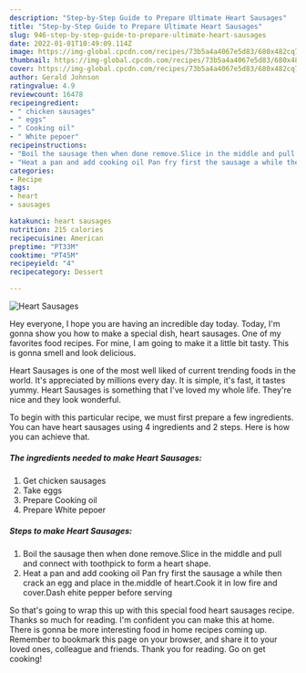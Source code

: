 ```yaml
---
description: "Step-by-Step Guide to Prepare Ultimate Heart Sausages"
title: "Step-by-Step Guide to Prepare Ultimate Heart Sausages"
slug: 946-step-by-step-guide-to-prepare-ultimate-heart-sausages
date: 2022-01-01T10:49:09.114Z
image: https://img-global.cpcdn.com/recipes/73b5a4a4067e5d83/680x482cq70/heart-sausages-recipe-main-photo.jpg
thumbnail: https://img-global.cpcdn.com/recipes/73b5a4a4067e5d83/680x482cq70/heart-sausages-recipe-main-photo.jpg
cover: https://img-global.cpcdn.com/recipes/73b5a4a4067e5d83/680x482cq70/heart-sausages-recipe-main-photo.jpg
author: Gerald Johnson
ratingvalue: 4.9
reviewcount: 16478
recipeingredient:
- " chicken sausages"
- " eggs"
- " Cooking oil"
- " White pepoer"
recipeinstructions:
- "Boil the sausage then when done remove.Slice in the middle and pull and connect with toothpick to form a heart shape."
- "Heat a pan and add cooking oil Pan fry first the sausage a while then crack an egg and place in the.middle of heart.Cook it in low fire and cover.Dash ehite pepper before serving"
categories:
- Recipe
tags:
- heart
- sausages

katakunci: heart sausages 
nutrition: 215 calories
recipecuisine: American
preptime: "PT33M"
cooktime: "PT45M"
recipeyield: "4"
recipecategory: Dessert

---
```



![Heart Sausages](https://img-global.cpcdn.com/recipes/73b5a4a4067e5d83/680x482cq70/heart-sausages-recipe-main-photo.jpg)

Hey everyone, I hope you are having an incredible day today. Today, I'm gonna show you how to make a special dish, heart sausages. One of my favorites food recipes. For mine, I am going to make it a little bit tasty. This is gonna smell and look delicious.

Heart Sausages is one of the most well liked of current trending foods in the world. It's appreciated by millions every day. It is simple, it's fast, it tastes yummy. Heart Sausages is something that I've loved my whole life. They're nice and they look wonderful.




To begin with this particular recipe, we must first prepare a few ingredients. You can have heart sausages using 4 ingredients and 2 steps. Here is how you can achieve that.

<!--inarticleads1-->

##### The ingredients needed to make Heart Sausages:

1. Get  chicken sausages
1. Take  eggs
1. Prepare  Cooking oil
1. Prepare  White pepoer




<!--inarticleads2-->

##### Steps to make Heart Sausages:

1. Boil the sausage then when done remove.Slice in the middle and pull and connect with toothpick to form a heart shape.
1. Heat a pan and add cooking oil Pan fry first the sausage a while then crack an egg and place in the.middle of heart.Cook it in low fire and cover.Dash ehite pepper before serving




So that's going to wrap this up with this special food heart sausages recipe. Thanks so much for reading. I'm confident you can make this at home. There is gonna be more interesting food in home recipes coming up. Remember to bookmark this page on your browser, and share it to your loved ones, colleague and friends. Thank you for reading. Go on get cooking!
